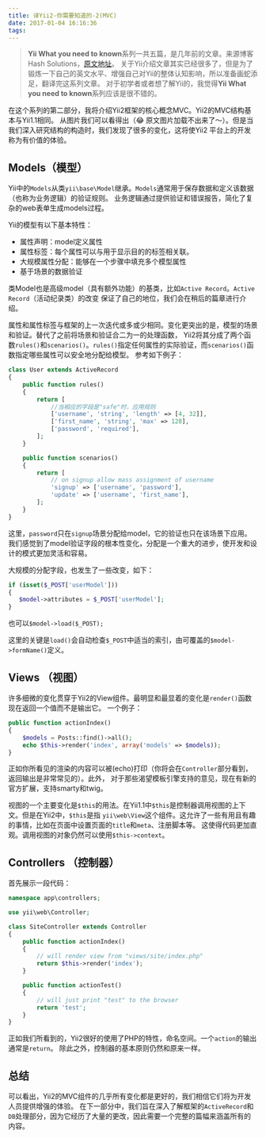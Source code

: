 ```yaml
---
title: 译Yii2-你需要知道的-2(MVC)
date: 2017-01-04 16:16:36
tags:
---
```


>**Yii What you need to known**系列一共五篇，是几年前的文章。来源博客Hash Solutions，[原文地址](http://blog.hashsolutions.in/technology/yii2-what-you-need-to-know-part-ii/)。
 关于Yii介绍文章其实已经很多了，但是为了锻炼一下自己的英文水平、增强自己对Yii的整体认知影响，所以准备画蛇添足，翻译完这系列文章。
 对于初学者或者想了解Yii的，我觉得**Yii What you need to known**系列应该是很不错的。
 
在这个系列的第二部分，我将介绍Yii2框架的核心概念MVC。Yii2的MVC结构基本与Yii1.1相同。
从图片我们可以看得出（:joy: 原文图片加载不出来了～）。但是当我们深入研究结构的构造时，我们发现了很多的变化，这将使Yii2
平台上的开发称为有价值的体验。

## Models（模型）

Yii中的`Models`从类`yii\base\Model`继承。`Models`通常用于保存数据和定义该数据（也称为业务逻辑）的验证规则。
业务逻辑通过提供验证和错误报告，简化了复杂的web表单生成models过程。

Yii的模型有以下基本特性：

+ 属性声明：model定义属性
+ 属性标签：每个属性可以与用于显示目的的标签相关联。
+ 大规模属性分配：能够在一个步骤中填充多个模型属性
+ 基于场景的数据验证

类Model也是高级model（具有额外功能）的基类，比如`Active Record`。`Active Record`（活动纪录类）的改变
保证了自己的地位，我们会在稍后的篇章进行介绍。

属性和属性标签与框架的上一次迭代或多或少相同。变化更突出的是，模型的场景和验证。替代了之前将场景和验证合二为一的处理函数，
Yii2将其分成了两个函数`rules()`和`scenarios()`。`rules()`指定任何属性的实际验证，而`scenarios()`函数指定哪些属性可以安全地分配给模型。
参考如下例子：

```PHP
class User extends ActiveRecord
{
    public function rules()
    {
        return [
            //当相应的字段是"safe"时，应用规则
            ['username', 'string', 'length' => [4, 32]],
            ['first_name', 'string', 'max' => 128],
            ['password', 'required'],
        ];
    }

    public function scenarios()
    {
        return [
            // on signup allow mass assignment of username
            'signup' => ['username', 'password'],
            'update' => ['username', 'first_name'],
        ];
    }
}
```

这里，`password`只在`signup`场景分配给model，它的验证也只在该场景下应用。
我们感觉到了model验证字段的根本性变化，分配是一个重大的进步，使开发和设计的模式更加灵活和容易。

大规模的分配字段，也发生了一些改变，如下：

```PHP
if (isset($_POST['userModel']))
{
   $model->attributes = $_POST['userModel'];
}
```

也可以`$model->load($_POST);`

这里的关键是`load()`会自动检查`$_POST`中适当的索引，由可覆盖的`$model->formName()`定义。


## Views （视图）

许多细微的变化贯穿于Yii2的View组件。最明显和最显着的变化是`render()`函数现在返回一个值而不是输出它。
一个例子：

```PHP
public function actionIndex()
{
    $models = Posts::find()->all();
    echo $this->render('index', array('models' => $models));
}
```

正如你所看见的渲染的内容可以被(echo)打印（你将会在`Controller`部分看到，返回输出是非常常见的）。此外，
对于那些渴望模板引擎支持的意见，现在有新的官方扩展，支持smarty和twig。

视图的一个主要变化是`$this`的用法。在Yii1.1中`$this`是控制器调用视图的上下文。但是在Yii2中，`$this`是指
`yii\web\View`这个组件。这允许了一些有用且有趣的事情，比如在页面中设置页面的`title`和`meta`、注册脚本等。
这使得代码更加直观。调用视图的对象仍然可以使用`$this->context`。


## Controllers （控制器）

首先展示一段代码：

```PHP
namespace app\controllers;

use yii\web\Controller;

class SiteController extends Controller
{
    public function actionIndex()
    {
        // will render view from "views/site/index.php"
        return $this->render('index');
    }

    public function actionTest()
    {
        // will just print "test" to the browser
        return 'test';
    }
}
```

正如我们所看到的，Yii2很好的使用了PHP的特性，命名空间。一个`action`的输出通常是`return`。
除此之外，控制器的基本原则仍然和原来一样。


## 总结

可以看出，Yii2的MVC组件的几乎所有变化都是更好的，我们相信它们将为开发人员提供增强的体验。
在下一部分中，我们旨在深入了解框架的`ActiveRecord`和`DB`处理部分，因为它经历了大量的更改，因此需要一个完整的篇幅来涵盖所有的内容。

